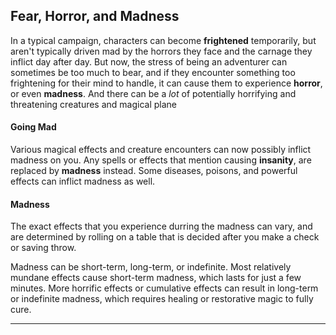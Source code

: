﻿## Fear, Horror, and Madness

In a typical campaign, characters can become **frightened** temporarily, but aren't typically driven mad by the horrors they face and the carnage they inflict day after day. But now, the stress of being an adventurer can sometimes be too much to bear, and if they encounter something too frightening for their mind to handle, it can cause them to experience **horror**, or even **madness**. And there can be a *lot* of potentially horrifying and threatening creatures and magical plane 

#### Going Mad

Various magical effects and creature encounters can now possibly inflict madness on you. Any spells or effects that mention causing **insanity**, are replaced by **madness** instead. Some diseases, poisons, and powerful effects can inflict madness as well.

#### Madness

The exact effects that you experience durring the madness can vary, and are determined by rolling on a table that is decided after you make a check or saving throw. 

Madness can be short-term, long-term, or indefinite. Most relatively mundane effects cause short-term madness, which lasts for just a few minutes. More horrific effects or cumulative effects can result in long-term or indefinite madness, which requires healing or restorative magic to fully cure.

---

